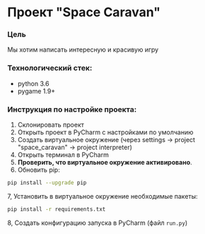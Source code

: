 # Проект "Space Caravan"

### Цель
Мы хотим написать интересную и красивую игру

### Технологический стек:
- python 3.6
- pygame 1.9+

### Инструкция по настройке проекта:
1. Склонировать проект
2. Открыть проект в PyCharm с наcтройками по умолчанию
3. Создать виртуальное окружение (через settings -> project "space_caravan" -> project interpreter)
4. Открыть терминал в PyCharm
5. **Проверить, что виртуальное окружение активировано**.
6. Обновить pip:
```bash
pip install --upgrade pip
```
7, Установить в виртуальное окружение необходимые пакеты: 
```bash
pip install -r requirements.txt
```
8, Создать конфигурацию запуска в PyCharm (файл `run.py`)

